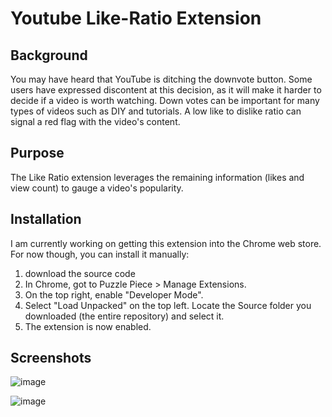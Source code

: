 # Youtube Like-Ratio Extension

## Background
You may have heard that YouTube is ditching the downvote button. Some users have expressed discontent at this decision, as it will make it harder to decide if a video is worth watching. Down votes can be important for many types of videos such as DIY and tutorials. A low like to dislike ratio can signal a red flag with the video's content. 

## Purpose 
The Like Ratio extension leverages the remaining information (likes and view count) to gauge a video's popularity.  


## Installation

I am currently working on getting this extension into the Chrome web store. For now though, you can install it manually:

1. download the source code
2. In Chrome, got to Puzzle Piece > Manage Extensions.
3. On the top right, enable "Developer Mode".
4. Select "Load Unpacked" on the top left. Locate the Source folder you downloaded (the entire repository) and select it.
5. The extension is now enabled.

## Screenshots

![image](https://user-images.githubusercontent.com/16928672/141597166-929b35e1-6378-49c5-a5be-a5b70d91b008.png)


![image](https://user-images.githubusercontent.com/16928672/141566508-269c4346-5f4b-4da0-b548-75f21f7f07a5.png)

